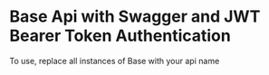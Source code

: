 # Base Api with Swagger and JWT Bearer Token Authentication

To use, replace all instances of Base with your api name
